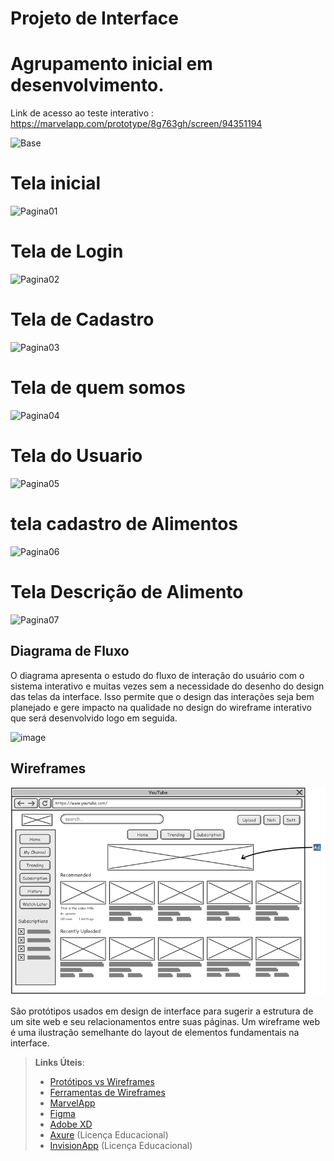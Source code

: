 
# Projeto de Interface

# Agrupamento inicial em desenvolvimento.

Link de acesso ao teste interativo : https://marvelapp.com/prototype/8g763gh/screen/94351194

![Base](https://github.com/ICEI-PUC-Minas-PMV-ADS/pmv-ads-2024-1-e2-proj-macro-model/assets/145519272/7453731f-48bf-416b-b3ac-3413f689e54a)

# Tela inicial 

![Pagina01](https://github.com/ICEI-PUC-Minas-PMV-ADS/pmv-ads-2024-1-e2-proj-macro-model/assets/145519272/cbc8d1f4-96e1-4a8e-85ad-c4cf1ba062f7)

# Tela de Login

![Pagina02](https://github.com/ICEI-PUC-Minas-PMV-ADS/pmv-ads-2024-1-e2-proj-macro-model/assets/145519272/35d5880c-a616-4cc4-8df2-91b360ecde2a)

# Tela de Cadastro

![Pagina03](https://github.com/ICEI-PUC-Minas-PMV-ADS/pmv-ads-2024-1-e2-proj-macro-model/assets/145519272/a93f5f9f-c0e2-46b6-a6e5-2465c4b12070)

# Tela de quem somos

![Pagina04](https://github.com/ICEI-PUC-Minas-PMV-ADS/pmv-ads-2024-1-e2-proj-macro-model/assets/145519272/48b86c29-42e1-4ad7-a69d-851f107b0f4b)

# Tela do Usuario

![Pagina05](https://github.com/ICEI-PUC-Minas-PMV-ADS/pmv-ads-2024-1-e2-proj-macro-model/assets/145519272/e45819e9-052a-48b5-86e5-c282c10fc9ca)

# tela cadastro de Alimentos

![Pagina06](https://github.com/ICEI-PUC-Minas-PMV-ADS/pmv-ads-2024-1-e2-proj-macro-model/assets/145519272/aa6a68b9-9811-4699-acd3-f55a8045fe87)

# Tela Descrição de Alimento 

![Pagina07](https://github.com/ICEI-PUC-Minas-PMV-ADS/pmv-ads-2024-1-e2-proj-macro-model/assets/145519272/1aaa539b-99af-49ac-9a0f-c4e00c9bec13)


## Diagrama de Fluxo

O diagrama apresenta o estudo do fluxo de interação do usuário com o sistema interativo e  muitas vezes sem a necessidade do desenho do design das telas da interface. Isso permite que o design das interações seja bem planejado e gere impacto na qualidade no design do wireframe interativo que será desenvolvido logo em seguida.

![image](https://github.com/ICEI-PUC-Minas-PMV-ADS/pmv-ads-2024-1-e2-proj-macro-model/assets/131317547/534ed833-06e5-47a9-ab60-e8e57c1a58af)


## Wireframes

![Exemplo de Wireframe](img/wireframe-example.png)

São protótipos usados em design de interface para sugerir a estrutura de um site web e seu relacionamentos entre suas páginas. Um wireframe web é uma ilustração semelhante do layout de elementos fundamentais na interface.
 
> **Links Úteis**:
> - [Protótipos vs Wireframes](https://www.nngroup.com/videos/prototypes-vs-wireframes-ux-projects/)
> - [Ferramentas de Wireframes](https://rockcontent.com/blog/wireframes/)
> - [MarvelApp](https://marvelapp.com/developers/documentation/tutorials/)
> - [Figma](https://www.figma.com/)
> - [Adobe XD](https://www.adobe.com/br/products/xd.html#scroll)
> - [Axure](https://www.axure.com/edu) (Licença Educacional)
> - [InvisionApp](https://www.invisionapp.com/) (Licença Educacional)
